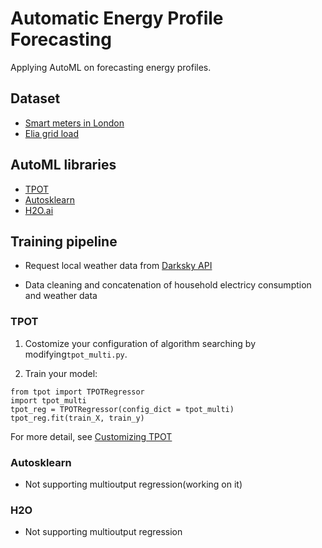 # Automatic Energy Profile Forecasting

Applying AutoML on forecasting energy profiles.

## Dataset

- [Smart meters in London](https://www.kaggle.com/jeanmidev/smart-meters-in-london)
- [Elia grid load](https://www.elia.be/en/grid-data/load-and-load-forecasts)

## AutoML libraries

- [TPOT](https://epistasislab.github.io/tpot/installing/)
- [Autosklearn](https://automl.github.io/auto-sklearn/master/installation.html)
- [H2O.ai](https://www.h2o.ai/)

## Training pipeline

- Request local weather data from [Darksky API](https://darksky.net/dev)

- Data cleaning and concatenation of household electricy consumption and weather data
### TPOT

1. Costomize your configuration of algorithm searching by modifying`tpot_multi.py`.

2. Train your model:
```
from tpot import TPOTRegressor
import tpot_multi
tpot_reg = TPOTRegressor(config_dict = tpot_multi)
tpot_reg.fit(train_X, train_y)
```
For more detail, see [Customizing TPOT](https://epistasislab.github.io/tpot/using/#customizing-tpots-operators-and-parameters)

### Autosklearn

- Not supporting multioutput regression(working on it)

### H2O

- Not supporting multioutput regression

